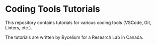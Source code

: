 # Coding Tools Tutorials

This repository contains tutorials for various coding tools (VSCode, Git, Linters, etc.).

The tutorials are written by Bycelium for a Research Lab in Canada.
